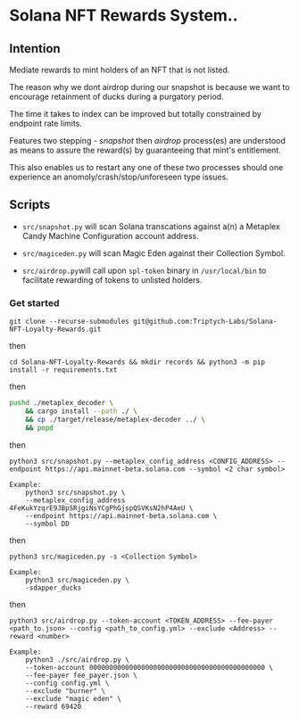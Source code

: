 # Solana NFT Rewards System..

## Intention
Mediate rewards to mint holders of an NFT that is not listed.

The reason why we dont airdrop during our snapshot is because we want to encourage retainment of ducks during a purgatory period.

The time it takes to index can be improved but totally constrained by endpoint rate limits.

Features two stepping - _snapshot_ then _airdrop_ process(es) are understood as means to assure the reward(s) by guaranteeing that mint's entitlement.

This also enables us to restart any one of these two processes should one experience an anomoly/crash/stop/unforeseen type issues.

## Scripts
* `src/snapshot.py` will scan Solana transcations against a(n) a Metaplex Candy Machine Configuration account address.

* `src/magiceden.py` will scan Magic Eden against their Collection Symbol.

* `src/airdrop.py`will call upon `spl-token` binary in `/usr/local/bin` to facilitate rewarding of tokens to unlisted holders.

### Get started

```
git clone --recurse-submodules git@github.com:Triptych-Labs/Solana-NFT-Loyalty-Rewards.git
```

then

```
cd Solana-NFT-Loyalty-Rewards && mkdir records && python3 -m pip install -r requirements.txt
```

then

```bash
pushd ./metaplex_decoder \
    && cargo install --path ./ \
    && cp ./target/release/metaplex-decoder ../ \
    && popd
```

then

```
python3 src/snapshot.py --metaplex_config_address <CONFIG_ADDRESS> --endpoint https://api.mainnet-beta.solana.com --symbol <2 char symbol>

Example:
    python3 src/snapshot.py \
    --metaplex_config_address 4FeKukYzqrE9JBpSRjgiNsYCgPhGjspQSVKsN2hP4AeU \
    --endpoint https://api.mainnet-beta.solana.com \
    --symbol DD
```

then

```
python3 src/magiceden.py -s <Collection Symbol>

Example:
    python3 src/magiceden.py \
    -sdapper_ducks
```

then

```
python3 src/airdrop.py --token-account <TOKEN_ADDRESS> --fee-payer <path_to.json> --config <path_to_config.yml> --exclude <Address> --reward <number>

Example:
    python3 ./src/airdrop.py \
    --token-account 00000000000000000000000000000000000000000000 \
    --fee-payer fee_payer.json \
    --config config.yml \
    --exclude "burner" \
    --exclude "magic eden" \
    --reward 69420
```
